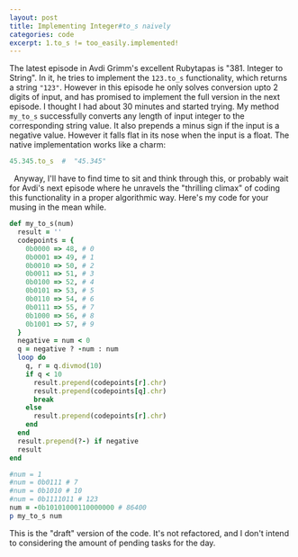 ```yaml
---
layout: post
title: Implementing Integer#to_s naively
categories: code
excerpt: 1.to_s != too_easily.implemented!
---
```


The latest episode in Avdi Grimm's excellent Rubytapas is "381\. Integer to String". In it, he tries to implement the `123.to_s` functionality, which returns a string `"123"`. However in this episode he only solves conversion upto 2 digits of input, and has promised to implement the full version in the next episode. I thought I had about 30 minutes and started trying. My method `my_to_s` successfully converts any length of input integer to the corresponding string value. It also prepends a minus sign if the input is a negative value. However it falls flat in its nose when the input is a float. The native implementation works like a charm:

```rb
45.345.to_s  #  "45.345"
```

  Anyway, I'll have to find time to sit and think through this, or probably wait for Avdi's next episode where he unravels the "thrilling climax" of coding this functionality in a proper algorithmic way. Here's my code for your musing in the mean while.

```rb
def my_to_s(num)
  result = ''
  codepoints = {
    0b0000 => 48, # 0
    0b0001 => 49, # 1
    0b0010 => 50, # 2
    0b0011 => 51, # 3
    0b0100 => 52, # 4
    0b0101 => 53, # 5
    0b0110 => 54, # 6
    0b0111 => 55, # 7
    0b1000 => 56, # 8
    0b1001 => 57, # 9
  }
  negative = num < 0
  q = negative ? -num : num
  loop do
    q, r = q.divmod(10)
    if q < 10
      result.prepend(codepoints[r].chr)
      result.prepend(codepoints[q].chr)
      break
    else
      result.prepend(codepoints[r].chr)
    end
  end
  result.prepend(?-) if negative
  result
end

#num = 1
#num = 0b0111 # 7
#num = 0b1010 # 10
#num = 0b1111011 # 123
num = -0b10101000110000000 # 86400
p my_to_s num
```

This is the "draft" version of the code. It's not refactored, and I don't intend to considering the amount of pending tasks for the day.
